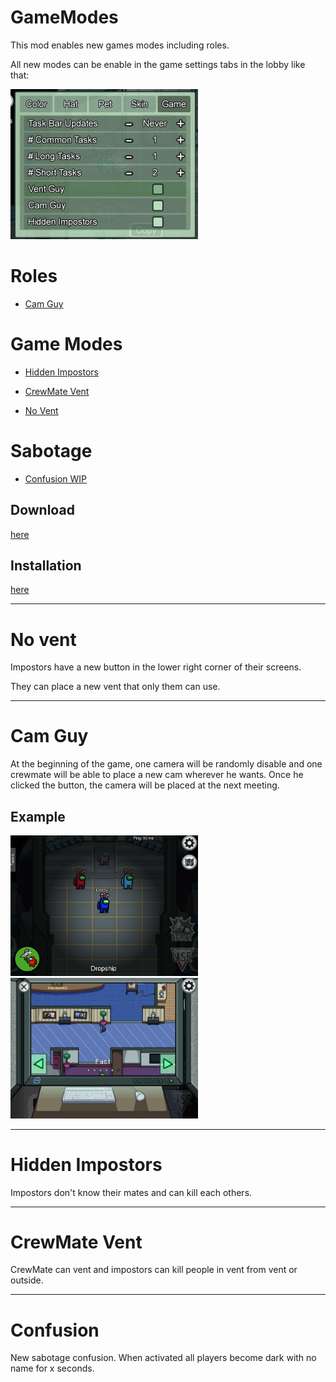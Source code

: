 # GameModes

This mod enables new games modes including roles.

All new modes can be enable in the game settings tabs in the lobby like that: 

<img src="/Ressources/GameModes/Settings.PNG" width="300">

# Roles 

* [Cam Guy](https://github.com/jloro/AmongUsMods/blob/main/GameModes.md#cam-guy)

# Game Modes

* [Hidden Impostors](https://github.com/jloro/AmongUsMods/blob/main/GameModes.md#hidden-impostors)

* [CrewMate Vent](https://github.com/jloro/AmongUsMods/blob/main/GameModes.md#crewmate-vent)

* [No Vent](https://github.com/jloro/AmongUsMods/blob/main/GameModes.md#no-vent)

# Sabotage

* [Confusion WIP](https://github.com/jloro/AmongUsMods/blob/main/GameModes.md#confusion)


## Download

[here](https://github.com/jloro/AmongUsMods/releases)

## Installation

[here](https://github.com/jloro/AmongUsMods/blob/main/README.md#installation)

--------------------

# No vent

Impostors have a new button in the lower right corner of their screens.

They can place a new vent that only them can use.

--------------------

# Cam Guy

At the beginning of the game, one camera will be randomly disable and one crewmate will be able to place a new cam wherever he wants. Once he clicked the button, the camera will be placed at the next meeting.

## Example

<img src="/Ressources/GameModes/CamGuy/Crewmate.PNG" width="300">&nbsp;&nbsp;&nbsp;<img src="/Ressources/GameModes/CamGuy/NewCam.PNG" width="300">

--------------------

# Hidden Impostors

Impostors don't know their mates and can kill each others.

--------------------

# CrewMate Vent

CrewMate can vent and  impostors can kill people in vent from vent or outside.

--------------------

# Confusion

New sabotage confusion. When activated all players become dark with no name for x seconds.

